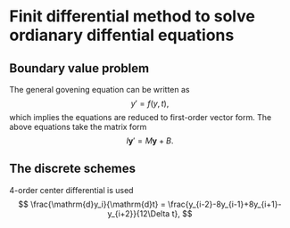# Finit differential method to solve ordianary diffential equations

## Boundary value problem
The general govening equation can be written as
$$ y' = f(y,t), $$
which implies the equations are reduced to first-order vector form.
The above equations take the matrix form
$$ I\boldsymbol{y}' = M\boldsymbol{y} + B. $$

## The discrete schemes
4-order center differential is used 
$$ \frac{\mathrm{d}y_i}{\mathrm{d}t} = \frac{y_{i-2}-8y_{i-1}+8y_{i+1}-y_{i+2}}{12\Delta t}, $$